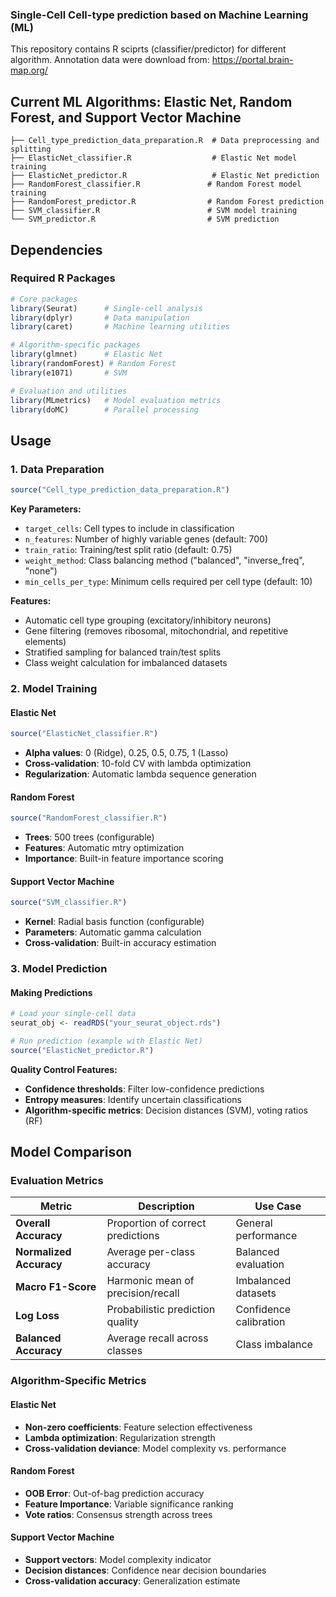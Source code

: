 ### Single-Cell Cell-type prediction based on Machine Learning (ML)

This repository contains R sciprts (classifier/predictor) for different algorithm.
Annotation data were download from: https://portal.brain-map.org/

## Current ML Algorithms: Elastic Net, Random Forest, and Support Vector Machine

```
├── Cell_type_prediction_data_preparation.R  # Data preprocessing and splitting
├── ElasticNet_classifier.R                  # Elastic Net model training
├── ElasticNet_predictor.R                   # Elastic Net prediction
├── RandomForest_classifier.R               # Random Forest model training
├── RandomForest_predictor.R                # Random Forest prediction
├── SVM_classifier.R                        # SVM model training
└── SVM_predictor.R                         # SVM prediction
```

## Dependencies
### Required R Packages
```r
# Core packages
library(Seurat)      # Single-cell analysis
library(dplyr)       # Data manipulation
library(caret)       # Machine learning utilities

# Algorithm-specific packages
library(glmnet)      # Elastic Net
library(randomForest) # Random Forest
library(e1071)       # SVM

# Evaluation and utilities
library(MLmetrics)   # Model evaluation metrics
library(doMC)        # Parallel processing
```

## Usage

### 1. Data Preparation

```r
source("Cell_type_prediction_data_preparation.R")
```

**Key Parameters:**
- `target_cells`: Cell types to include in classification
- `n_features`: Number of highly variable genes (default: 700)
- `train_ratio`: Training/test split ratio (default: 0.75)
- `weight_method`: Class balancing method ("balanced", "inverse_freq", "none")
- `min_cells_per_type`: Minimum cells required per cell type (default: 10)

**Features:**
- Automatic cell type grouping (excitatory/inhibitory neurons)
- Gene filtering (removes ribosomal, mitochondrial, and repetitive elements)
- Stratified sampling for balanced train/test splits
- Class weight calculation for imbalanced datasets

### 2. Model Training

#### Elastic Net
```r
source("ElasticNet_classifier.R")
```
- **Alpha values**: 0 (Ridge), 0.25, 0.5, 0.75, 1 (Lasso)
- **Cross-validation**: 10-fold CV with lambda optimization
- **Regularization**: Automatic lambda sequence generation

#### Random Forest
```r
source("RandomForest_classifier.R")
```
- **Trees**: 500 trees (configurable)
- **Features**: Automatic mtry optimization
- **Importance**: Built-in feature importance scoring

#### Support Vector Machine
```r
source("SVM_classifier.R")
```
- **Kernel**: Radial basis function (configurable)
- **Parameters**: Automatic gamma calculation
- **Cross-validation**: Built-in accuracy estimation

### 3. Model Prediction

#### Making Predictions
```r
# Load your single-cell data
seurat_obj <- readRDS("your_seurat_object.rds")

# Run prediction (example with Elastic Net)
source("ElasticNet_predictor.R")
```

**Quality Control Features:**
- **Confidence thresholds**: Filter low-confidence predictions
- **Entropy measures**: Identify uncertain classifications
- **Algorithm-specific metrics**: Decision distances (SVM), voting ratios (RF)

## Model Comparison

### Evaluation Metrics

| Metric | Description | Use Case |
|--------|-------------|----------|
| **Overall Accuracy** | Proportion of correct predictions | General performance |
| **Normalized Accuracy** | Average per-class accuracy | Balanced evaluation |
| **Macro F1-Score** | Harmonic mean of precision/recall | Imbalanced datasets |
| **Log Loss** | Probabilistic prediction quality | Confidence calibration |
| **Balanced Accuracy** | Average recall across classes | Class imbalance |

### Algorithm-Specific Metrics

#### Elastic Net
- **Non-zero coefficients**: Feature selection effectiveness
- **Lambda optimization**: Regularization strength
- **Cross-validation deviance**: Model complexity vs. performance

#### Random Forest
- **OOB Error**: Out-of-bag prediction accuracy
- **Feature Importance**: Variable significance ranking
- **Vote ratios**: Consensus strength across trees

#### Support Vector Machine
- **Support vectors**: Model complexity indicator
- **Decision distances**: Confidence near decision boundaries
- **Cross-validation accuracy**: Generalization estimate
